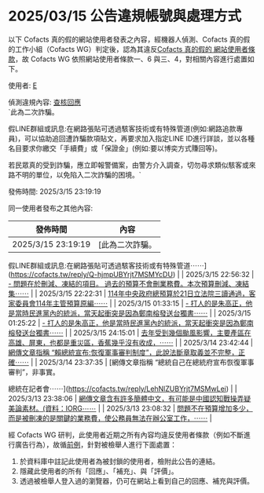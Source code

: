 2025/03/15 公告違規帳號與處理方式
=========

以下 Cofacts 真的假的網站使用者發表之內容，經機器人偵測、Cofacts 真的假的工作小組（Cofacts WG）判定後，認為其違反[Cofacts 真的假的 網站使用者條款](https://github.com/cofacts/rumors-site/blob/master/LEGAL.md)，故 Cofacts WG 依照網站使用者條款一、6 與三、4，對相關內容進行處置如下。

使用者: [E](https://cofacts.github.io/community-builder/#/editorworks?showAll=1&day=365&userId=xPyH-IYBC7Q3lHuU6oTY)

偵測違規內容: [查核回應](https://cofacts.tw/reply/Q-hjmpUBYrjt7MSMYcDU)<br>`此為二次詐騙。

假LINE群組或訊息:在網路張貼可透過駭客技術或有特殊管道(例如:網路追款專員)，可以協助追回遭詐騙款項貼文，再要求加入指定LINE ID進行詳談，並以各種名目要求你繳交「手續費」或「保證金」(例如:要以博奕方式賺回等)。

若民眾真的受到詐騙，應立即報警備案，由警方介入調查，切勿尋求類似駭客或來路不明的單位，以免陷入二次詐騙的困境。`

發佈時間: 2025/3/15 23:19:19

同一使用者發布之其他內容:

|發佈時間|內容|
|---|---|
| 2025/3/15 23:19:19 | [此為二次詐騙。

假LINE群組或訊息:在網路張貼可透過駭客技術或有特殊管道⋯⋯](https://cofacts.tw/reply/Q-hjmpUBYrjt7MSMYcDU) |
| 2025/3/15 22:56:32 | [- 問題在於刪減、凍結的項目。
過去的預算不會刪業務費。本次預算刪減、凍結集⋯⋯](https://cofacts.tw/reply/JuhOmpUBYrjt7MSMhsCc) |
| 2025/3/15 22:22:31 | [114年中央政府總預算於21日立法院三讀通過，客家委員會114年主管預算原編⋯⋯](https://cofacts.tw/reply/0OgvmpUBYrjt7MSMY79p) |
| 2025/3/15 01:33:15 | [- 打人的是朱高正，他是當時民進黨內的統派，當天起衝突是因為鄭南榕發送台獨書⋯⋯](https://cofacts.tw/reply/mOi3lZUBYrjt7MSMprci) |
| 2025/3/15 01:25:22 | [- 打人的是朱高正，他是當時民進黨內的統派，當天起衝突是因為鄭南榕發送台獨書⋯⋯](https://cofacts.tw/reply/k-iwlZUBYrjt7MSMbrc-) |
| 2025/3/15 24:15:01 | [去年受到幾個颱風影響，主要產區在高雄、屏東，也都是重災區，香蕉幾乎沒有收成，⋯⋯](https://cofacts.tw/reply/YehwlZUBYrjt7MSMBLfc) |
| 2025/3/14 23:42:44 | [網傳文章指稱 “賴總統宣布:恢復軍事審判制度”，此說法斷章取義並不完整，正確⋯⋯](https://cofacts.tw/reply/O-hSlZUBYrjt7MSMdreW) |
| 2025/3/14 23:37:35 | [網傳文章指稱 “總統自己在總統府宣布恢復軍事審判”，非事實。

總統在記者會⋯⋯](https://cofacts.tw/reply/LehNlZUBYrjt7MSMwLei) |
| 2025/3/13 23:38:06 | [網傳文章含有許多簡體中文，有可能是中國認知戰操弄疑美論素材。(資料：IORG⋯⋯](https://cofacts.tw/reply/EegnkJUBYrjt7MSM3K48) |
| 2025/3/13 23:08:32 | [問題不在預算增加多少，而是被刪凍的是關鍵的業務費，使公務員無法在辦公室工作，⋯⋯](https://cofacts.tw/reply/zugMkJUBYrjt7MSMy61z) |

經 Cofacts WG 研判，此使用者近期之所有內容均違反使用者條款（例如不斷進行廣告行為），故循[前例](https://github.com/cofacts/takedowns/blob/master/2021/1125-2nd-spam.md)，針對被檢舉人進行下面處置：
1. 於資料庫中註記此使用者為被封鎖的使用者，檢附此公告的連結。
2. 隱藏此使用者的所有「回應」、「補充」、與「評價」。
3. 透過被檢舉人登入過的瀏覽器，仍可在網站上看到自己的回應、補充與評價。

